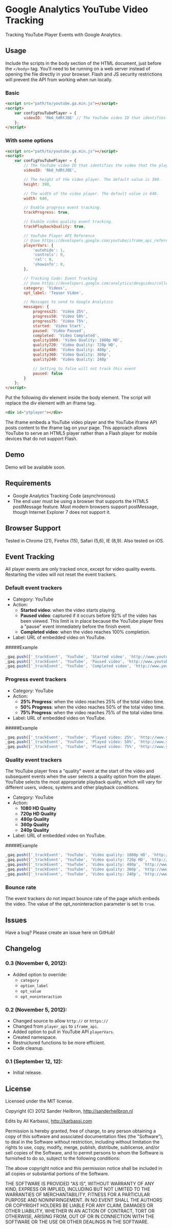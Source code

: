 # Google Analytics YouTube Video Tracking
Tracking YouTube Player Events with Google Analytics.

## Usage
Include the scripts in the body section of the HTML document, just before the `</body>` tag. You’ll need to be running on a web server instead of opening the file directly in your browser. Flash and JS security restrictions will prevent the API from working when run locally.

### Basic
```html
<script src="path/to/youtube.ga.min.js"></script>
<script>
    var configYouTubePlayer = {
        videoID: 'Rk6_hdRtJOE' // The YouTube video ID that identifies the video that the player will load.
    };
</script>
```
### With some options
```html
<script src="path/to/youtube.ga.min.js"></script>
<script>
    var configYouTubePlayer = {
        // The YouTube video ID that identifies the video that the player will load.
        videoID: 'Rk6_hdRtJOE',

        // The height of the video player. The default value is 390.
        height: 390,

        // The width of the video player. The default value is 640.
        width: 640,

        // Enable progress event tracking.
        trackProgress: true,

        // Enable video quality event tracking.
        trackPlaybackQuality: true,

        // YouTube Player API Reference
        // @see https://developers.google.com/youtube/iframe_api_reference
        playerVars: {
            'autohide': 1,
            'controls': 0,
            'rel': 0,
            'showinfo': 0,
        },

        // Tracking Code: Event Tracking
        // @see https://developers.google.com/analytics/devguides/collection/gajs/methods/gaJSApiEventTracking
        category: 'Videos',
        opt_label: 'Teaser Video',

        // Messages to send to Google Analytics
        messages: {
            progress25: 'Video 25%',
            progress50: 'Video 50%',
            progress75: 'Video 75%',
            started: 'Video Start',
            paused: 'Video Paused',
            completed: 'Video Completed',
            quality1080: 'Video Quality: 1080p HD',
            quality720: 'Video Quality: 720p HD',
            quality480: 'Video Quality: 480p',
            quality360: 'Video Quality: 360p',
            quality240: 'Video Quality: 240p'

            // Setting to false will not track this event
            paused: false
        }
    };
</script>
```

Put the following div element inside the body element. The script will replace the div element with an iframe tag.
```html
<div id="ytplayer"></div>
```
The iframe embeds a YouTube video player and the YouTube iframe API posts content to the iframe tag on your page. This approach allows YouTube to serve an HTML5 player rather than a Flash player for mobile devices that do not support Flash.

## Demo
Demo will be available soon.

## Requirements
* Google Analytics Tracking Code (asynchronous)
* The end user must be using a browser that supports the HTML5 postMessage feature. Most modern browsers support postMessage, though Internet Explorer 7 does not support it.

## Browser Support
Tested in Chrome (21), Firefox (15), Safari (5,6), IE (8,9). Also tested on iOS.


## Event Tracking
All player events are only tracked once, except for video quality events. Restarting the video will not reset the event trackers.

### Default event trackers
* Category: YouTube
* Action:
    * **Started video**: when the video starts playing.
    * **Paused video**: captured if it occurs before 92% of the video has been viewed. This limit is in place because the YouTube player fires a "pause" event immediately before the finish event.
    * **Completed video**: when the video reaches 100% completion.
* Label: URL of embedded video on YouTube.

#####Example
```js
_gaq.push(['_trackEvent', 'YouTube', 'Started video', 'http://www.youtube.com/watch?v=Rk6_hdRtJOE&feature=player_embedded', undefined, true]);
_gaq.push(['_trackEvent', 'YouTube', 'Paused video', 'http://www.youtube.com/watch?v=Rk6_hdRtJOE&feature=player_embedded', undefined, true]);
_gaq.push(['_trackEvent', 'YouTube', 'Completed video', 'http://www.youtube.com/watch?v=Rk6_hdRtJOE&feature=player_embedded', undefined, true]);
```
### Progress event trackers

* Category: YouTube
* Action:
    * **25% Progress**: when the video reaches 25% of the total video time.
    * **50% Progress**: when the video reaches 50% of the total video time.
    * **75% Progress**: when the video reaches 75% of the total video time.
* Label: URL of embedded video on YouTube.

#####Example
```js
_gaq.push(['_trackEvent', 'YouTube', 'Played video: 25%', 'http://www.youtube.com/watch?v=Rk6_hdRtJOE&feature=player_embedded', undefined, true]);
_gaq.push(['_trackEvent', 'YouTube', 'Played video: 50%', 'http://www.youtube.com/watch?v=Rk6_hdRtJOE&feature=player_embedded', undefined, true]);
_gaq.push(['_trackEvent', 'YouTube', 'Played video: 75%', 'http://www.youtube.com/watch?v=Rk6_hdRtJOE&feature=player_embedded', undefined, true]);
```

### Quality event trackers
The YouTube player fires a "quality" event at the start of the video and subsequent events when the user selects a quality option from the player. YouTube selects the most appropriate playback quality, which will vary for different users, videos, systems and other playback conditions.

* Category: YouTube
* Action:
    * **1080 HD Quality**
    * **720p HD Quality**
    * **480p Quality**
    * **360p Quality**
    * **240p Quality**
* Label: URL of embedded video on YouTube.

#####Example
```js
_gaq.push(['_trackEvent', 'YouTube', 'Video quality: 1080p HD', 'http://www.youtube.com/watch?v=Rk6_hdRtJOE&feature=player_embedded', undefined, true]);
_gaq.push(['_trackEvent', 'YouTube', 'Video quality: 720p HD', 'http://www.youtube.com/watch?v=Rk6_hdRtJOE&feature=player_embedded', undefined, true]);
_gaq.push(['_trackEvent', 'YouTube', 'Video quality: 480p', 'http://www.youtube.com/watch?v=Rk6_hdRtJOE&feature=player_embedded', undefined, true]);
_gaq.push(['_trackEvent', 'YouTube', 'Video quality: 360p', 'http://www.youtube.com/watch?v=Rk6_hdRtJOE&feature=player_embedded', undefined, true]);
_gaq.push(['_trackEvent', 'YouTube', 'Video quality: 240p', 'http://www.youtube.com/watch?v=Rk6_hdRtJOE&feature=player_embedded', undefined, true]);
```

### Bounce rate
The event trackers do not impact bounce rate of the page which embeds the video. The value of the opt_noninteraction parameter is set to `true`.

## Issues
Have a bug? Please create an issue here on GitHub!

## Changelog
### 0.3 (November 6, 2012):
 * Added option to override:
   * `category`
   * `option_label`
   * `opt_value`
   * `opt_noninteraction`


### 0.2 (November 5, 2012):
 * Changed source to allow `http://` or `https://`
 * Changed from `player_api` to `iframe_api`.
 * Added option to pull in YouTube API `playerVars`.
 * Created namespace.
 * Restructured functions to be more efficient.
 * Code cleanup.

### 0.1 (September 12, 12):
 * Initial release.

## License
Licensed under the MIT license.

Copyright (C) 2012 Sander Heilbron, http://sanderheilbron.nl

Edits by Ali Karbassi, http://karbassi.com

Permission is hereby granted, free of charge, to any person obtaining a copy
of this software and associated documentation files (the "Software"), to deal
in the Software without restriction, including without limitation the rights
to use, copy, modify, merge, publish, distribute, sublicense, and/or sell
copies of the Software, and to permit persons to whom the Software is
furnished to do so, subject to the following conditions:

The above copyright notice and this permission notice shall be included in
all copies or substantial portions of the Software.

THE SOFTWARE IS PROVIDED "AS IS", WITHOUT WARRANTY OF ANY KIND, EXPRESS OR
IMPLIED, INCLUDING BUT NOT LIMITED TO THE WARRANTIES OF MERCHANTABILITY,
FITNESS FOR A PARTICULAR PURPOSE AND NONINFRINGEMENT. IN NO EVENT SHALL THE
AUTHORS OR COPYRIGHT HOLDERS BE LIABLE FOR ANY CLAIM, DAMAGES OR OTHER
LIABILITY, WHETHER IN AN ACTION OF CONTRACT, TORT OR OTHERWISE, ARISING FROM,
OUT OF OR IN CONNECTION WITH THE SOFTWARE OR THE USE OR OTHER DEALINGS IN
THE SOFTWARE.
